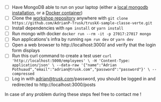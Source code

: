 - [ ] Have MongoDB able to run on your laptop (either a [local mongodb installation](https://docs.mongodb.com/manual/installation/), or a [Docker container](https://subscription.packtpub.com/book/big_data_and_business_intelligence/9781787126480/1/ch01lvl1sec18/running-mongodb-as-a-docker-container))
- [ ] Clone the [workshop repository](https://github.com/AdrianP-Trusk/truskX-sample-classe-verte) anywhere with `git clone https://github.com/AdrianP-Trusk/truskX-sample-classe-verte.git`
- [ ] Install dependencies with `npm install` or `yarn install`
- [ ] Run mongo with docker `docker run --rm -it -p 27017:27017 mongo`
- [ ] Run applications's infra by running `npm run dev` or `yarn dev`
- [ ] Open a web browser to http://localhost:3000/ and verify that the login form displays
- [ ] Run this curl command to create a test user `curl 'http://localhost:5000/employees' \
  -H 'Content-Type: application/json' \
  --data-raw '{"name":"Adrian Pothuaud","email":"adrian@trusk.com","password":"password"}' \
  --compressed`
- [ ] Log in with adrian@trusk.com/password, you should be logged in and redirected to http://localhost:3000/posts

In case of any problem during these steps feel free to contact me !
